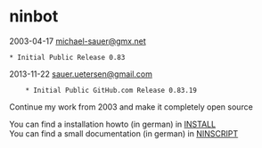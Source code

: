 ninbot
======

2003-04-17    <michael-sauer@gmx.net>

	* Initial Public Release 0.83

2013-11-22    <sauer.uetersen@gmail.com>

        * Initial Public GitHub.com Release 0.83.19 

Continue my work from 2003 and make it completely open source

You can find a installation howto (in german) in [INSTALL](INSTALL "Installation instructions")  
You can find a small documentation (in german) in [NINSCRIPT](NINSCRIPT.md "ninScript Documentation")
